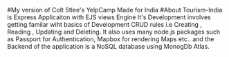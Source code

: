 #My version of Colt Stlee's YelpCamp
Made for India 
#About
Tourism-India is Express Applicaiton with EJS views Engine
It's Development involves getting familar wiht basics of Development CRUD rules
i.e Creating , Reading , Updating and Deleting. It also uses many node.js packages such as Passport for Authentication,
Mapbox for rendering Maps etc.. and the Backend of the application is a NoSQL database using MonogDb Atlas.
